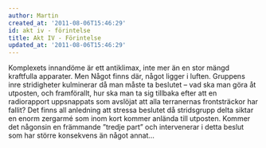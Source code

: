 ```yaml
---
author: Martin
created_at: '2011-08-06T15:46:29'
id: akt iv - förintelse
title: Akt IV - Förintelse
updated_at: '2011-08-06T15:46:29'
---
```

Komplexets innandöme är ett antiklimax, inte mer än en stor mängd kraftfulla apparater. Men Något finns där, något ligger i luften. Gruppens inre stridigheter kulminerar då man måste ta beslutet – vad ska man göra åt utposten, och framförallt, hur ska man ta sig tillbaka efter att en radiorapport uppsnappats som avslöjat att alla terranernas frontsträckor har fallit? Det finns all anledning att stressa beslutet då stridsgrupp delta siktar en enorm zergarmé som inom kort kommer anlända till utposten. Kommer det någonsin en främmande ”tredje part” och intervenerar i detta beslut som har större konsekvens än något annat…